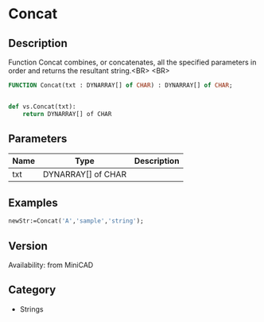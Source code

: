 # Concat

## Description
Function Concat combines, or concatenates, all the specified parameters in order and returns the resultant string.&lt;BR&gt;
&lt;BR&gt;


```pascal
FUNCTION Concat(txt : DYNARRAY[] of CHAR) : DYNARRAY[] of CHAR;
```

```python

def vs.Concat(txt):
    return DYNARRAY[] of CHAR
```

## Parameters
|Name|Type|Description|
|---|---|---|
|txt|DYNARRAY[] of CHAR||

## Examples
```pascal
newStr:=Concat('A','sample','string');
```

## Version
Availability: from MiniCAD
## Category
* Strings

